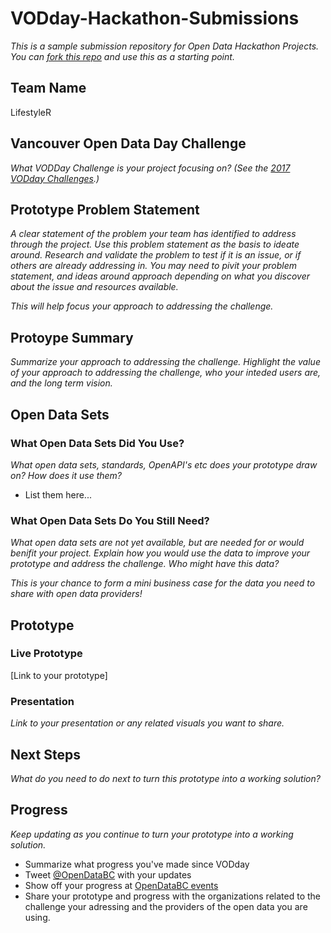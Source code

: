 # VODday-Hackathon-Submissions
*This is a sample submission repository for Open Data Hackathon Projects. You can [fork this repo](https://help.github.com/articles/fork-a-repo/) and use this as a starting point.*

## Team Name
LifestyleR



## Vancouver Open Data Day Challenge
*What VODDay Challenge is your project focusing on? (See the [2017 VODday Challenges](https://www.opendatabc.ca/pages/2017-vodday-vancouver-open-data-day#challenges).)*



## Prototype Problem Statement
*A clear statement of the problem your team has identified to address through the project. Use this problem statement as the basis to ideate around. Research and validate the problem to test if it is an issue, or if others are already addressing in. You may need to pivit your problem statement, and ideas around approach depending on what you discover about the issue and resources available.* 

*This will help focus your approach to addressing the challenge.*



## Protoype Summary
*Summarize your approach to addressing the challenge. Highlight the value of your approach to addressing the challenge, who your inteded users are, and the long term vision.*



## Open Data Sets

### What Open Data Sets Did You Use?

*What open data sets, standards, OpenAPI's etc does your prototype draw on? How does it use them?*

 - List them here...
 
 

### What Open Data Sets Do You Still Need?
*What open data sets are not yet available, but are needed for or would benifit your project. Explain how you would use the data to improve your prototype and address the challenge. Who might have this data?*

*This is your chance to form a mini business case for the data you need to share with open data providers!*


## Prototype

### Live Prototype
[Link to your prototype]


### Presentation
*Link to your presentation or any related visuals you want to share.*



## Next Steps
*What do you need to do next to turn this prototype into a working solution?*



## Progress
*Keep updating as you continue to turn your prototype into a working solution.*

 - Summarize what progress you've made since VODday
 - Tweet [@OpenDataBC](https://twitter.com/opendatabc) with your updates
 - Show off your progress at [OpenDataBC events](https://www.meetup.com/OpenDataBC-Vancouver)
 - Share your prototype and progress with the organizations related to the challenge your adressing and the providers of the open data you are using.



